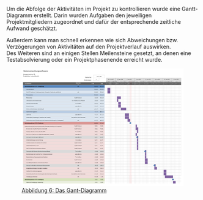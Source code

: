 
Um die Abfolge der Aktivitäten im Projekt zu kontrollieren wurde eine Gantt-Diagramm erstellt. Darin wurden Aufgaben den jeweiligen Projektmitgliedern zugeordnet und dafür der entsprechende zeitliche Aufwand geschätzt.

Außerdem kann man schnell erkennen wie sich Abweichungen bzw. Verzögerungen von Aktivitäten auf den Projektverlauf auswirken.    
Des Weiteren sind an einigen Stellen Meilensteine gesetzt, an denen eine Testabsolvierung oder ein Projektphasenende erreicht wurde.

<figure>
  <a href="https://raw.githubusercontent.com/notenverwaltung/Notenverwaltungssoftware/master/Bilder/Gant-Diagramm.png" data-toggle="lightbox" data-title="Ganttdiagramm" data-footer="Ablauf der Projektplanung"> 
  <img src="https://raw.githubusercontent.com/notenverwaltung/Notenverwaltungssoftware/master/Bilder/Gant-Diagramm.png" class="img-fluid">
  <figcaption>Abbildung 6: Das Gant-Diagramm</figcaption>
</figure>


